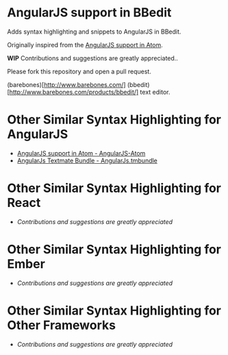 # AngularJS support in BBedit

Adds syntax highlighting and snippets to AngularJS in BBedit.

Originally inspired from the [AngularJS support in Atom](https://github.com/angular-ui/AngularJS-Atom).

**WIP** Contributions and suggestions are greatly appreciated.. 

Please fork this repository and open a pull request.

(barebones)[http://www.barebones.com/] (bbedit)[http://www.barebones.com/products/bbedit/] text editor.

# Other Similar Syntax Highlighting for **AngularJS**

  - [AngularJS support in Atom - AngularJS-Atom](https://github.com/angular-ui/AngularJS-Atom)
  - [AngularJs Textmate Bundle - AngularJs.tmbundle](https://github.com/angular-ui/AngularJs.tmbundle)

# Other Similar Syntax Highlighting for **React**

  - _Contributions and suggestions are greatly appreciated_

# Other Similar Syntax Highlighting for **Ember**

  - _Contributions and suggestions are greatly appreciated_
  
# Other Similar Syntax Highlighting for Other **Frameworks**

  - _Contributions and suggestions are greatly appreciated_
